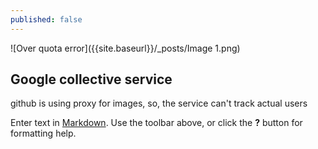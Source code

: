```yaml
---
published: false
---
```






![Over quota error]({{site.baseurl}}/_posts/Image 1.png)
## Google collective service

github is using proxy for images, so, the service can't track actual users


Enter text in [Markdown](http://daringfireball.net/projects/markdown/). Use the toolbar above, or click the **?** button for formatting help.
